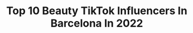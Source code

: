 ---
title: Top 10 Beauty TikTok Influencers In Barcelona In 2022
description: >-
  Find top beauty TikTok influencers in Barcelona in 2022. Most popular hashtags: #barcelona #fyp #viral #parati.
platform: TikTok
hits: 7
text_top: See the top-rated TikTok influencers on inBeat.
text_bottom: Our search engine holds 7 TikTok influencers like this in Barcelona, Spain for you to connect with.
profiles:
  - username: "annersite"
    fullname: >-
      ANNERSITE
    bio: >-
      📍Girona/Barcelona Beauty || Tips || Creative Makeup 📬 annersite@tkers.es
    location: "Spain"
    followers: 410700
    engagement: 2535
    commentsToLikes: 0.016004
    id: ck904fvc3e8110j78ehh8w2o5
    verified: true
    hashtags: "#halloween, #makeupartist, #storytime, #maquillajeartistico"
  - username: "izaan.freerun"
    fullname: >-
      I Z A N
    bio: >-
      Instagram: @izaan.freerun📷 Parkour & Freerunning🔥 15 years✌🏻
    location: "Spain"
    followers: 5162
    engagement: 1519
    commentsToLikes: 0.050786
    id: ckblrh8vfitfn0j23svps8i7a
    verified: false
    hashtags: "#parati, #parkour, #freerun, #slowmo"
  - username: "ssharankyna"
    fullname: >-
      Anna - Ssharankyna
    bio: >-
      Barcelona 📍 #pregnancy #lifestyle #beauty #fashion #travel *Chemical Engineer*
    location: "Spain"
    followers: 3314
    engagement: 521
    commentsToLikes: 0.018114
    id: ckd07ty3aawzu0j23t8s9wxiy
    verified: false
    hashtags: "#reciennacido, #dulceespera, #pregnantstyle, #embarazada"
  - username: "electrogirls"
    fullname: >-
      ElectroGirls
    bio: >-
      🚀 Girls & Electronic Music 🔥 Send us your Videos 🌍 Welcome to Our World
    location: "Spain"
    followers: 30500
    engagement: 696
    commentsToLikes: 0.010346
    id: ckb9d7b490bgk0j2358s9169c
    verified: false
    hashtags: "#amelielens, #beauty, #peggygou, #music"
  - username: "tustrenzasbarcelona1"
    fullname: >-
      adjodjja
    bio: >-
      Contactad por Ig: tustrenzasbarcelona1 ¡Estamos en Cornellà!
    location: "Spain"
    followers: 49600
    engagement: 1183
    commentsToLikes: 0.006753
    id: ckd6gpa4w8z1z0j23043yhg36
    verified: false
    hashtags: "#trenzasdemoda, #boxbraids, #bcn, #trenzas"
  - username: "anastasia_sax_mcqueen"
    fullname: >-
      Anastasia McQueen
    bio: >-
      🎷International saxophonist 📸Model 🏄‍♀️Watersports & yachts 📍Ibiza
    location: "Spain"
    followers: 15300
    engagement: 414
    commentsToLikes: 0.018921
    id: ckac8656dfald0i78136x9zsp
    verified: false
    hashtags: "#summertime, #saxophone, #superyacht, #formentera"
  - username: "venusbcn"
    fullname: >-
      Venus BCN 
    bio: >-
      
    location: "Spain"
    followers: 7517
    engagement: 1003
    commentsToLikes: 0.023488
    id: cka0hzyp6bjju0i78vz8ry0x2
    verified: false
    hashtags: "#cultura, #espa, #catal, #catalunya"
  - username: "anutabelike"
    fullname: >-
      Annett
    bio: >-
      💜i'm 17💜 💄beauty and fashion🛍 ...☝🏻russian girl☝🏻...
    location: "Spain"
    followers: 17300
    engagement: 1398
    commentsToLikes: 0.046619
    id: ck81s127zp8t00j78lanh49dt
    verified: false
    hashtags: "#outfits, #fyp, #fashion, #minecraft"
  - username: "annersite"
    fullname: >-
      ANNERSITE
    bio: >-
      📍Girona/Barcelona Beauty || Tips || Creative Makeup 📬 annersite@tkers.es
    location: "Spain"
    followers: 410700
    engagement: 2535
    commentsToLikes: 0.016004
    id: ck904fvc3e8110j78ehh8w2o5
    verified: true
    hashtags: "#halloween, #makeupartist, #storytime, #maquillajeartistico"
  - username: "imani_amal"
    fullname: >-
      Imani.amal
    bio: >-
      It’s not her beauty, it’s her vibe 🇹🇹🇲🇦🏝 Music and comedy
    location: "Spain"
    followers: 41200
    engagement: 864
    commentsToLikes: 0.075978
    id: ckbbpylnwdsls0j235h7dsmhq
    verified: false
    hashtags: "#relatable, #comedy, #joke, #northafrican"
---